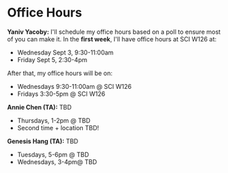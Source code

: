 # Office Hours

**Yaniv Yacoby:** I'll schedule my office hours based on a poll to ensure most of you can make it. In the **first week**, I'll have office hours at SCI W126 at:
* Wednesday Sept 3, 9:30-11:00am
* Friday Sept 5, 2:30-4pm

After that, my office hours will be on:
* Wednesdays 9:30-11:00am @ SCI W126
* Fridays 3:30-5pm @ SCI W126
  
**Annie Chen (TA):** TBD
* Thursdays, 1-2pm @ TBD
* Second time + location TBD!

**Genesis Hang (TA):** TBD
* Tuesdays, 5-6pm @ TBD
* Wednesdays, 3-4pm@ TBD




